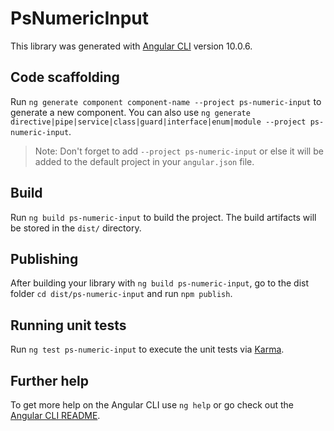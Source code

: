 # PsNumericInput

This library was generated with [Angular CLI](https://github.com/angular/angular-cli) version 10.0.6.

## Code scaffolding

Run `ng generate component component-name --project ps-numeric-input` to generate a new component. You can also use `ng generate directive|pipe|service|class|guard|interface|enum|module --project ps-numeric-input`.
> Note: Don't forget to add `--project ps-numeric-input` or else it will be added to the default project in your `angular.json` file. 

## Build

Run `ng build ps-numeric-input` to build the project. The build artifacts will be stored in the `dist/` directory.

## Publishing

After building your library with `ng build ps-numeric-input`, go to the dist folder `cd dist/ps-numeric-input` and run `npm publish`.

## Running unit tests

Run `ng test ps-numeric-input` to execute the unit tests via [Karma](https://karma-runner.github.io).

## Further help

To get more help on the Angular CLI use `ng help` or go check out the [Angular CLI README](https://github.com/angular/angular-cli/blob/master/README.md).
